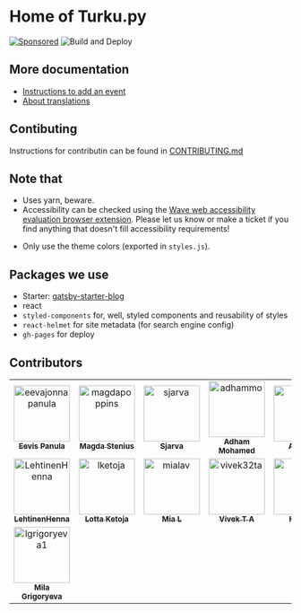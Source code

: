 # Home of Turku.py

[![Sponsored](https://img.shields.io/badge/chilicorn-sponsored-brightgreen.svg?logo=data%3Aimage%2Fpng%3Bbase64%2CiVBORw0KGgoAAAANSUhEUgAAAA4AAAAPCAMAAADjyg5GAAABqlBMVEUAAAAzmTM3pEn%2FSTGhVSY4ZD43STdOXk5lSGAyhz41iz8xkz2HUCWFFhTFFRUzZDvbIB00Zzoyfj9zlHY0ZzmMfY0ydT0zjj92l3qjeR3dNSkoZp4ykEAzjT8ylUBlgj0yiT0ymECkwKjWqAyjuqcghpUykD%2BUQCKoQyAHb%2BgylkAyl0EynkEzmkA0mUA3mj86oUg7oUo8n0k%2FS%2Bw%2Fo0xBnE5BpU9Br0ZKo1ZLmFZOjEhesGljuzllqW50tH14aS14qm17mX9%2Bx4GAgUCEx02JySqOvpSXvI%2BYvp2orqmpzeGrQh%2Bsr6yssa2ttK6v0bKxMBy01bm4zLu5yry7yb29x77BzMPCxsLEzMXFxsXGx8fI3PLJ08vKysrKy8rL2s3MzczOH8LR0dHW19bX19fZ2dna2trc3Nzd3d3d3t3f39%2FgtZTg4ODi4uLj4%2BPlGxLl5eXm5ubnRzPn5%2Bfo6Ojp6enqfmzq6urr6%2Bvt7e3t7u3uDwvugwbu7u7v6Obv8fDz8%2FP09PT2igP29vb4%2BPj6y376%2Bu%2F7%2Bfv9%2Ff39%2Fv3%2BkAH%2FAwf%2FtwD%2F9wCyh1KfAAAAKXRSTlMABQ4VGykqLjVCTVNgdXuHj5Kaq62vt77ExNPX2%2Bju8vX6%2Bvr7%2FP7%2B%2FiiUMfUAAADTSURBVAjXBcFRTsIwHAfgX%2FtvOyjdYDUsRkFjTIwkPvjiOTyX9%2FAIJt7BF570BopEdHOOstHS%2BX0s439RGwnfuB5gSFOZAgDqjQOBivtGkCc7j%2B2e8XNzefWSu%2BsZUD1QfoTq0y6mZsUSvIkRoGYnHu6Yc63pDCjiSNE2kYLdCUAWVmK4zsxzO%2BQQFxNs5b479NHXopkbWX9U3PAwWAVSY%2FpZf1udQ7rfUpQ1CzurDPpwo16Ff2cMWjuFHX9qCV0Y0Ok4Jvh63IABUNnktl%2B6sgP%2BARIxSrT%2FMhLlAAAAAElFTkSuQmCC)](http://spiceprogram.org/oss-sponsorship)
![Build and Deploy](https://github.com/turkupy/turkupy.github.io/workflows/Build%20and%20Deploy/badge.svg)

## More documentation

- [Instructions to add an event](./docs/adding-new-events.md)
- [About translations](./docs/translations.md)

## Contibuting

Instructions for contributin can be found in [CONTRIBUTING.md](./CONTRIBUTING.md)

## Note that

- Uses yarn, beware.
- Accessibility can be checked using the [Wave web accessibility evaluation browser extension](https://chrome.google.com/webstore/detail/wave-evaluation-tool/jbbplnpkjmmeebjpijfedlgcdilocofh). Please let us know or make a ticket if you find anything that doesn't fill accessibility requirements!
<!--alex ignore-->
- Only use the theme colors (exported in `styles.js`).

## Packages we use

- Starter: [gatsby-starter-blog](https://www.gatsbyjs.org/starters/gatsbyjs/gatsby-starter-blog/)
- react
- `styled-components` for, well, styled components and reusability of styles
- `react-helmet` for site metadata (for search engine config)
- `gh-pages` for deploy

## Contributors

<!-- readme: contributors -start --> 
<table>
<tr>
    <td align="center">
        <a href="https://github.com/eevajonnapanula">
            <img src="https://avatars0.githubusercontent.com/u/28345294?v=4" width="100;" alt="eevajonnapanula"/>
            <br />
            <sub><b>Eevis Panula</b></sub>
        </a>
    </td>
    <td align="center">
        <a href="https://github.com/magdapoppins">
            <img src="https://avatars2.githubusercontent.com/u/26743924?v=4" width="100;" alt="magdapoppins"/>
            <br />
            <sub><b>Magda Stenius</b></sub>
        </a>
    </td>
    <td align="center">
        <a href="https://github.com/sjarva">
            <img src="https://avatars1.githubusercontent.com/u/1133238?v=4" width="100;" alt="sjarva"/>
            <br />
            <sub><b>Sjarva</b></sub>
        </a>
    </td>
    <td align="center">
        <a href="https://github.com/adhammo">
            <img src="https://avatars2.githubusercontent.com/u/56611873?v=4" width="100;" alt="adhammo"/>
            <br />
            <sub><b>Adham Mohamed</b></sub>
        </a>
    </td>
    <td align="center">
        <a href="https://github.com/Augs0">
            <img src="https://avatars0.githubusercontent.com/u/34795090?v=4" width="100;" alt="Augs0"/>
            <br />
            <sub><b>August</b></sub>
        </a>
    </td>
    <td align="center">
        <a href="https://github.com/fandok">
            <img src="https://avatars3.githubusercontent.com/u/12232759?v=4" width="100;" alt="fandok"/>
            <br />
            <sub><b>Fandika Okdiba</b></sub>
        </a>
    </td></tr>
<tr>
    <td align="center">
        <a href="https://github.com/LehtinenHenna">
            <img src="https://avatars1.githubusercontent.com/u/62622729?v=4" width="100;" alt="LehtinenHenna"/>
            <br />
            <sub><b>LehtinenHenna</b></sub>
        </a>
    </td>
    <td align="center">
        <a href="https://github.com/lketoja">
            <img src="https://avatars3.githubusercontent.com/u/49682904?v=4" width="100;" alt="lketoja"/>
            <br />
            <sub><b>Lotta Ketoja</b></sub>
        </a>
    </td>
    <td align="center">
        <a href="https://github.com/mialav">
            <img src="https://avatars1.githubusercontent.com/u/42377820?v=4" width="100;" alt="mialav"/>
            <br />
            <sub><b>Mia L</b></sub>
        </a>
    </td>
    <td align="center">
        <a href="https://github.com/vivek32ta">
            <img src="https://avatars1.githubusercontent.com/u/32357540?v=4" width="100;" alt="vivek32ta"/>
            <br />
            <sub><b>Vivek T A</b></sub>
        </a>
    </td>
    <td align="center">
        <a href="https://github.com/heieidi">
            <img src="https://avatars1.githubusercontent.com/u/55654198?v=4" width="100;" alt="heieidi"/>
            <br />
            <sub><b>Heieidi</b></sub>
        </a>
    </td>
    <td align="center">
        <a href="https://github.com/kzrantan">
            <img src="https://avatars3.githubusercontent.com/u/62842678?v=4" width="100;" alt="kzrantan"/>
            <br />
            <sub><b>kzrantan</b></sub>
        </a>
    </td></tr>
<tr>
    <td align="center">
        <a href="https://github.com/lgrigoryeva1">
            <img src="https://avatars0.githubusercontent.com/u/22194440?v=4" width="100;" alt="lgrigoryeva1"/>
            <br />
            <sub><b>Mila Grigoryeva</b></sub>
        </a>
    </td></tr>
</table>
<!-- readme: contributors -end -->
